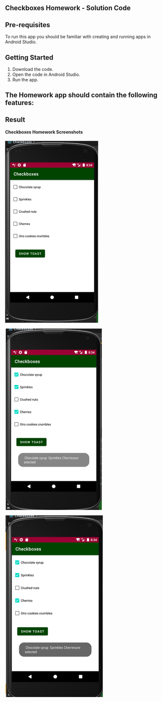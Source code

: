## Checkboxes Homework - Solution Code


## Pre-requisites
To run this app you should be familiar with creating and running apps in Android Studio.

## Getting Started

1. Download the code.
2. Open the code in Android Studio.
3. Run the app.

## The Homework app should contain the following features:


## Result

#### Checkboxes Homework Screenshots

![](CheckboxesHomework1.png)


![](CheckboxesHomework2.png)


![](CheckboxesHomework3.png)
